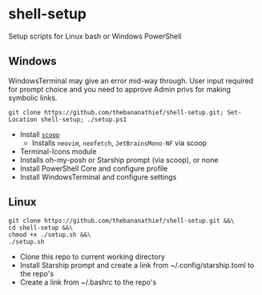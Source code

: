 # shell-setup
Setup scripts for Linux bash or Windows PowerShell

## Windows
WindowsTerminal may give an error mid-way through. User input required for prompt choice and you need to approve Admin privs for making symbolic links.
```
git clone https://github.com/thebananathief/shell-setup.git; Set-Location shell-setup; ./setup.ps1
```
- Install [`scoop`](https://github.com/ScoopInstaller/Scoop)
    - Installs `neovim`, `neofetch`, `JetBrainsMono-NF` via scoop
- Terminal-Icons module
- Installs oh-my-posh or Starship prompt (via scoop), or none
- Install PowerShell Core and configure profile
- Install WindowsTerminal and configure settings

## Linux
```
git clone https://github.com/thebananathief/shell-setup.git &&\
cd shell-setup &&\
chmod +x ./setup.sh &&\
./setup.sh
```
- Clone this repo to current working directory
- Install Starship prompt and create a link from ~/.config/starship.toml to the repo's
- Create a link from ~/.bashrc to the repo's